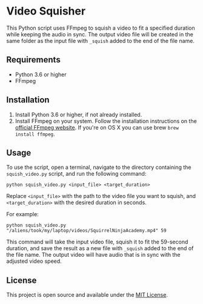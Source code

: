 # Video Squisher

This Python script uses FFmpeg to squish a video to fit a specified duration while keeping the audio in sync. The output video file will be created in the same folder as the input file with `_squish` added to the end of the file name.

## Requirements

- Python 3.6 or higher
- FFmpeg

## Installation

1. Install Python 3.6 or higher, if not already installed.
2. Install FFmpeg on your system. Follow the installation instructions on the [official FFmpeg website](https://www.ffmpeg.org/download.html). If you're on OS X you can use brew `brew install ffmpeg`.

## Usage

To use the script, open a terminal, navigate to the directory containing the `squish_video.py` script, and run the following command:

`python squish_video.py <input_file> <target_duration>`

Replace `<input_file>` with the path to the video file you want to squish, and `<target_duration>` with the desired duration in seconds.

For example:

`python squish_video.py "/aliens/took/my/laptop/videos/SquirrelNinjaAcademy.mp4" 59`

This command will take the input video file, squish it to fit the 59-second duration, and save the result as a new file with `_squish` added to the end of the file name. The output video will have audio that is in sync with the adjusted video speed.

## License

This project is open source and available under the [MIT License](LICENSE).

